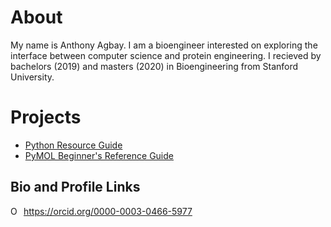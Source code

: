 # About
My name is Anthony Agbay. I am a bioengineer interested on exploring the interface between computer science and protein engineering. I recieved by bachelors (2019) and masters (2020) in Bioengineering from Stanford University.

# Projects

- [Python Resource Guide](https://anthony-agbay.github.io/python-resource-guide)  
- [PyMOL Beginner's Reference Guide](pages/pymol-reference-guide.md)


## Bio and Profile Links

<div itemscope itemtype="https://schema.org/Person"><a itemprop="sameAs" content="https://orcid.org/0000-0003-0466-5977" href="https://orcid.org/0000-0003-0466-5977" target="orcid.widget" rel="me noopener noreferrer" style="vertical-align:top;"><img src="https://orcid.org/sites/default/files/images/orcid_16x16.png" style="width:1em;margin-right:.5em;" alt="ORCID iD icon">https://orcid.org/0000-0003-0466-5977</a></div>
